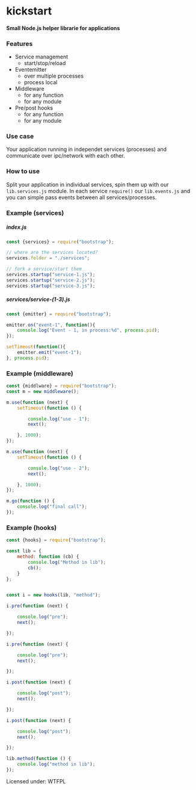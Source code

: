 # kickstart
#### Small Node.js helper librarie for applications


### Features
* Service management
  * start/stop/reload
* Eventemitter
  * over multiple processes
  * process local
* Middleware
  * for any function
  * for any module
* Pre/post hooks
  * for any function
  * for any module


### Use case
Your application running in independet services (processes) and communicate over ipc/network with each other.


### How to use
Split your application in individual services, spin them up with our `lib.services.js` module.
In each service `require()` our `lib.events.js` and you can simple pass events between all services/processes.

### Example (services)
##### index.js
```js
const {services} = require("bootstrap");

// where are the services located?
services.folder = "./services";

// fork a service/start them
services.startup("service-1.js");
services.startup("service-2.js");
services.startup("service-3.js");
```


##### services/service-(1-3).js
```js
const {emitter} = require("bootstrap");

emitter.on("event-1", function(){
    console.log("Event - 1, in process:%d", process.pid);
});

setTimeout(function(){
    emitter.emit("event-1");
}, process.pid);
```


### Example (middleware)
```js
const {middlware} = require("bootstrap");
const m = new middleware();

m.use(function (next) {
    setTimeout(function () {

        console.log("use - 1");
        next();

    }, 1000);
});

m.use(function (next) {
    setTimeout(function () {

        console.log("use - 2");
        next();

    }, 1000);
});

m.go(function () {
    console.log("final call");
});
```


### Example (hooks)
```js
const {hooks} = require("bootstrap");

const lib = {
    method: function (cb) {
        console.log("Method in lib");
        cb();
    }
};


const i = new hooks(lib, "method");

i.pre(function (next) {

    console.log("pre");
    next();

});

i.pre(function (next) {

    console.log("pre");
    next();

});

i.post(function (next) {

    console.log("post");
    next();

});

i.post(function (next) {

    console.log("post");
    next();

});

lib.method(function () {
    console.log("method in lib");
});
```

Licensed under: WTFPL